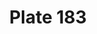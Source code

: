 ---
pid: '183'
an: '8'
title: Plate 183
rev_year: 
_date: '1799'
caption: Mise d'un jeune homme
translation: Appearance of a young man
student: Brontë Hebdon
keywords: 
permalink: /plates/183
layout: plate-page
---